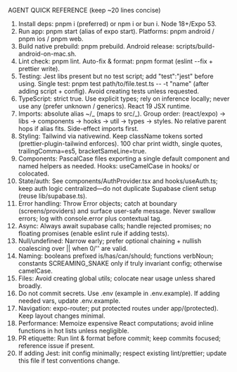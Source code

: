 AGENT QUICK REFERENCE (keep ~20 lines concise)

1. Install deps: pnpm i (preferred) or npm i or bun i. Node 18+/Expo 53.
2. Run app: pnpm start (alias of expo start). Platforms: pnpm android / pnpm ios / pnpm web.
3. Build native prebuild: pnpm prebuild. Android release: scripts/build-android-on-mac.sh.
4. Lint check: pnpm lint. Auto-fix & format: pnpm format (eslint --fix + prettier write).
5. Testing: Jest libs present but no test script; add "test":"jest" before using. Single test: pnpm test path/to/file.test.ts -- -t "name" (after adding script + config). Avoid creating tests unless requested.
6. TypeScript: strict true. Use explicit types; rely on inference locally; never use any (prefer unknown / generics). React 19 JSX runtime.
7. Imports: absolute alias ~/_ (maps to src/_). Group order: (react/expo) -> libs -> components -> hooks -> util -> types -> styles. No relative parent hops if alias fits. Side-effect imports first.
8. Styling: Tailwind via nativewind. Keep className tokens sorted (prettier-plugin-tailwind enforces). 100 char print width, single quotes, trailingComma=es5, bracketSameLine=true.
9. Components: PascalCase files exporting a single default component and named helpers as needed. Hooks: useCamelCase in hooks/ or colocated.
10. State/auth: See components/AuthProvider.tsx and hooks/useAuth.ts; keep auth logic centralized—do not duplicate Supabase client setup (reuse lib/supabase.ts).
11. Error handling: Throw Error objects; catch at boundary (screens/providers) and surface user-safe message. Never swallow errors; log with console.error plus contextual tag.
12. Async: Always await supabase calls; handle rejected promises; no floating promises (enable eslint rule if adding tests).
13. Null/undefined: Narrow early; prefer optional chaining + nullish coalescing over || when 0/'' are valid.
14. Naming: booleans prefixed is/has/can/should; functions verbNoun; constants SCREAMING_SNAKE only if truly invariant config; otherwise camelCase.
15. Files: Avoid creating global utils; colocate near usage unless shared broadly.
16. Do not commit secrets. Use .env (example in .env.example). If adding needed vars, update .env.example.
17. Navigation: expo-router; put protected routes under app/(protected). Keep layout changes minimal.
18. Performance: Memoize expensive React computations; avoid inline functions in hot lists unless negligible.
19. PR etiquette: Run lint & format before commit; keep commits focused; reference issue if present.
20. If adding Jest: init config minimally; respect existing lint/prettier; update this file if test conventions change.
